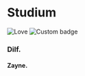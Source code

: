 # Studium
![Love](https://img.shields.io/badge/Made%20with-%E2%9D%A4-red)
![Custom badge](https://img.shields.io/badge/69_With_Zayne-420-purple)

### Dilf.
#### Zayne.
